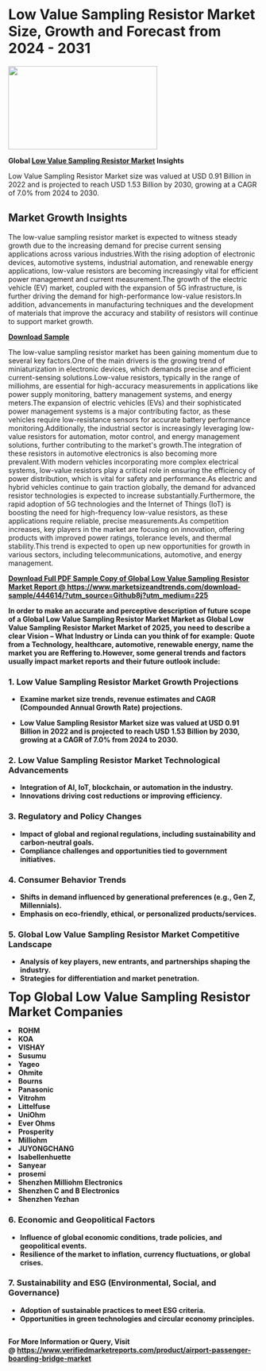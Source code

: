 <H1>Low Value Sampling Resistor Market Size, Growth and Forecast from 2024 - 2031</H1><img class="aligncenter size-medium wp-image-584254" src="https://thirdeyenews.in/wp-content/uploads/2024/09/Global-Market-Research-300x168.jpeg" alt="" width="300" height="168" /><p><strong>Global&nbsp;<a href="https://www.marketsizeandtrends.com/download-sample/444614/?utm_source=Github8j?utm_medium=225">Low Value Sampling Resistor Market</a> Insights</strong></p><p>Low Value Sampling Resistor Market size was valued at USD 0.91 Billion in 2022 and is projected to reach USD 1.53 Billion by 2030, growing at a CAGR of 7.0% from 2024 to 2030.</p><p><h2>Market Growth Insights</h2> <p>The low-value sampling resistor market is expected to witness steady growth due to the increasing demand for precise current sensing applications across various industries.With the rising adoption of electronic devices, automotive systems, industrial automation, and renewable energy applications, low-value resistors are becoming increasingly vital for efficient power management and current measurement.The growth of the electric vehicle (EV) market, coupled with the expansion of 5G infrastructure, is further driving the demand for high-performance low-value resistors.In addition, advancements in manufacturing techniques and the development of materials that improve the accuracy and stability of resistors will continue to support market growth.</p> <p><strong><a href="#">Download Sample</a></strong></p> <p>The low-value sampling resistor market has been gaining momentum due to several key factors.One of the main drivers is the growing trend of miniaturization in electronic devices, which demands precise and efficient current-sensing solutions.Low-value resistors, typically in the range of milliohms, are essential for high-accuracy measurements in applications like power supply monitoring, battery management systems, and energy meters.The expansion of electric vehicles (EVs) and their sophisticated power management systems is a major contributing factor, as these vehicles require low-resistance sensors for accurate battery performance monitoring.Additionally, the industrial sector is increasingly leveraging low-value resistors for automation, motor control, and energy management solutions, further contributing to the market's growth.The integration of these resistors in automotive electronics is also becoming more prevalent.With modern vehicles incorporating more complex electrical systems, low-value resistors play a critical role in ensuring the efficiency of power distribution, which is vital for safety and performance.As electric and hybrid vehicles continue to gain traction globally, the demand for advanced resistor technologies is expected to increase substantially.Furthermore, the rapid adoption of 5G technologies and the Internet of Things (IoT) is boosting the need for high-frequency low-value resistors, as these applications require reliable, precise measurements.As competition increases, key players in the market are focusing on innovation, offering products with improved power ratings, tolerance levels, and thermal stability.This trend is expected to open up new opportunities for growth in various sectors, including telecommunications, automotive, and energy management.</p> <p><strong><a href="#"></p><p><span class=""><strong>Download Full PDF Sample Copy of Global Low Value Sampling Resistor Market Report</strong> @ <a href="https://www.marketsizeandtrends.com/download-sample/444614/?utm_source=Github8j?utm_medium=225" target="_blank">https://www.marketsizeandtrends.com/download-sample/444614/?utm_source=Github8j?utm_medium=225</a></span></p><p>In order to make an accurate and perceptive description of future scope of a Global&nbsp;Low Value Sampling Resistor Market Market as Global&nbsp;Low Value Sampling Resistor Market Market of 2025, you need to describe a clear Vision &ndash; What Industry or Linda can you think of for example: Quote from a Technology, healthcare, automotive, renewable energy, name the market you are Reffering to.However, some general trends and factors usually impact market reports and their future outlook include:</p><h3>1.&nbsp;<strong>Low Value Sampling Resistor Market Growth Projections</strong></h3><ul><li>Examine market size trends, revenue estimates and CAGR (Compounded Annual Growth Rate) projections.</li><li><p>Low Value Sampling Resistor Market size was valued at USD 0.91 Billion in 2022 and is projected to reach USD 1.53 Billion by 2030, growing at a CAGR of 7.0% from 2024 to 2030.</p></li></ul><h3>2.&nbsp;<strong>Low Value Sampling Resistor Market Technological Advancements</strong></h3><ul><li>Integration of AI, IoT, blockchain, or automation in the industry.</li><li>Innovations driving cost reductions or improving efficiency.</li></ul><h3>3.&nbsp;<strong>Regulatory and Policy Changes</strong></h3><ul><li>Impact of global and regional regulations, including sustainability and carbon-neutral goals.</li><li>Compliance challenges and opportunities tied to government initiatives.</li></ul><h3>4.&nbsp;<strong>Consumer Behavior Trends</strong></h3><ul><li>Shifts in demand influenced by generational preferences (e.g., Gen Z, Millennials).</li><li>Emphasis on eco-friendly, ethical, or personalized products/services.</li></ul><h3>5.&nbsp;<strong>Global Low Value Sampling Resistor Market Competitive Landscape</strong></h3><ul><li>Analysis of key players, new entrants, and partnerships shaping the industry.</li><li>Strategies for differentiation and market penetration.</li></ul><p data-pm-slice="1 1 []"><span style="color: inherit; font-family: inherit; font-size: 25px;">Top Global Low Value Sampling Resistor Market Companies</span></p><div class="" data-test-id=""><p><li>ROHM</li><li> KOA</li><li> VISHAY</li><li> Susumu</li><li> Yageo</li><li> Ohmite</li><li> Bourns</li><li> Panasonic</li><li> Vitrohm</li><li> Littelfuse</li><li> UniOhm</li><li> Ever Ohms</li><li> Prosperity</li><li> Milliohm</li><li> JUYONGCHANG</li><li> Isabellenhuette</li><li> Sanyear</li><li> prosemi</li><li> Shenzhen Milliohm Electronics</li><li> Shenzhen C and B Electronics</li><li> Shenzhen Yezhan</li></p></div><h3>6.&nbsp;<strong>Economic and Geopolitical Factors</strong></h3><ul><li>Influence of global economic conditions, trade policies, and geopolitical events.</li><li>Resilience of the market to inflation, currency fluctuations, or global crises.</li></ul><h3>7.&nbsp;<strong>Sustainability and ESG (Environmental, Social, and Governance)</strong></h3><ul><li>Adoption of sustainable practices to meet ESG criteria.</li><li>Opportunities in green technologies and circular economy principles.</li></ul><h2><strong style="font-size: 14px;">For More Information or Query, Visit @&nbsp;</strong><a style="background-color: #ffffff; font-size: 14px;" href="https://www.marketsizeandtrends.com/report/low-value-sampling-resistor-market/" target="_blank">https://www.verifiedmarketreports.com/product/airport-passenger-boarding-bridge-market</a></h2>